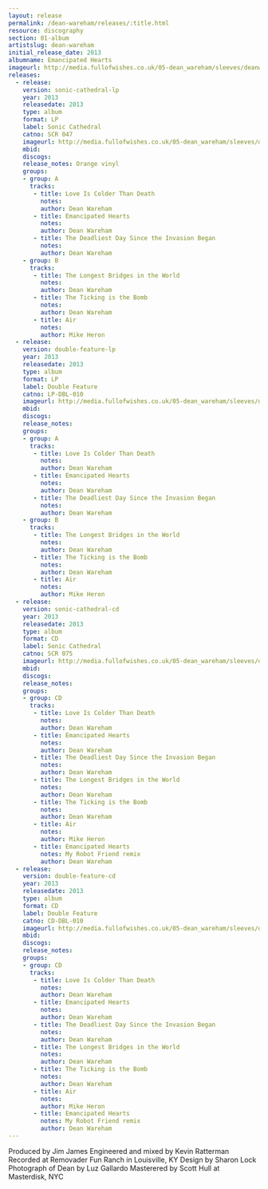 ```yaml
---
layout: release
permalink: /dean-wareham/releases/:title.html
resource: discography
section: 01-album
artistslug: dean-wareham
initial_release_date: 2013
albumname: Emancipated Hearts
imageurl: http://media.fullofwishes.co.uk/05-dean_wareham/sleeves/deanwareham_emancipatedhearts_cover.jpg
releases:
  - release: 
    version: sonic-cathedral-lp
    year: 2013
    releasedate: 2013
    type: album
    format: LP
    label: Sonic Cathedral
    catno: SCR 047
    imageurl: http://media.fullofwishes.co.uk/05-dean_wareham/sleeves/deanwareham_emancipatedhearts_cover.jpg
    mbid: 
    discogs: 
    release_notes: Orange vinyl
    groups:
    - group: A
      tracks:
       - title: Love Is Colder Than Death
         notes: 
         author: Dean Wareham
       - title: Emancipated Hearts
         notes: 
         author: Dean Wareham
       - title: The Deadliest Day Since the Invasion Began
         notes: 
         author: Dean Wareham
    - group: B
      tracks:
       - title: The Longest Bridges in the World
         notes: 
         author: Dean Wareham
       - title: The Ticking is the Bomb
         notes: 
         author: Dean Wareham
       - title: Air
         notes: 
         author: Mike Heron
  - release: 
    version: double-feature-lp
    year: 2013
    releasedate: 2013
    type: album
    format: LP
    label: Double Feature
    catno: LP-DBL-010
    imageurl: http://media.fullofwishes.co.uk/05-dean_wareham/sleeves/dean-wareham-sonic-cathedral.jpg
    mbid: 
    discogs: 
    release_notes: 
    groups:
    - group: A
      tracks:
       - title: Love Is Colder Than Death
         notes: 
         author: Dean Wareham
       - title: Emancipated Hearts
         notes: 
         author: Dean Wareham
       - title: The Deadliest Day Since the Invasion Began
         notes: 
         author: Dean Wareham
    - group: B
      tracks:
       - title: The Longest Bridges in the World
         notes: 
         author: Dean Wareham
       - title: The Ticking is the Bomb
         notes: 
         author: Dean Wareham
       - title: Air
         notes: 
         author: Mike Heron
  - release: 
    version: sonic-cathedral-cd
    year: 2013
    releasedate: 2013
    type: album
    format: CD
    label: Sonic Cathedral
    catno: SCR 075
    imageurl: http://media.fullofwishes.co.uk/05-dean_wareham/sleeves/dean-wareham-sonic-cathedral-cd.jpg
    mbid: 
    discogs: 
    release_notes:
    groups:
    - group: CD
      tracks:
       - title: Love Is Colder Than Death
         notes: 
         author: Dean Wareham
       - title: Emancipated Hearts
         notes: 
         author: Dean Wareham
       - title: The Deadliest Day Since the Invasion Began
         notes: 
         author: Dean Wareham
       - title: The Longest Bridges in the World
         notes: 
         author: Dean Wareham
       - title: The Ticking is the Bomb
         notes: 
         author: Dean Wareham
       - title: Air
         notes: 
         author: Mike Heron
       - title: Emancipated Hearts
         notes: My Robot Friend remix
         author: Dean Wareham
  - release: 
    version: double-feature-cd
    year: 2013
    releasedate: 2013
    type: album
    format: CD
    label: Double Feature
    catno: CD-DBL-010
    imageurl: http://media.fullofwishes.co.uk/05-dean_wareham/sleeves/dean-wareham-sonic-cathedral-cd.jpg
    mbid: 
    discogs: 
    release_notes:
    groups:
    - group: CD
      tracks:
       - title: Love Is Colder Than Death
         notes: 
         author: Dean Wareham
       - title: Emancipated Hearts
         notes: 
         author: Dean Wareham
       - title: The Deadliest Day Since the Invasion Began
         notes: 
         author: Dean Wareham
       - title: The Longest Bridges in the World
         notes: 
         author: Dean Wareham
       - title: The Ticking is the Bomb
         notes: 
         author: Dean Wareham
       - title: Air
         notes: 
         author: Mike Heron
       - title: Emancipated Hearts
         notes: My Robot Friend remix
         author: Dean Wareham
---
```

Produced by Jim James
Engineered and mixed by Kevin Ratterman
Recorded at Removader Fun Ranch in Louisville, KY
Design by Sharon Lock
Photograph of Dean by Luz Gallardo
Masterered by Scott Hull at Masterdisk, NYC